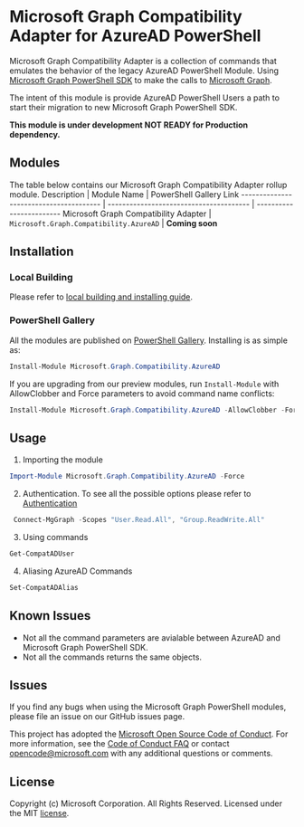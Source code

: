 # Microsoft Graph Compatibility Adapter for AzureAD PowerShell

Microsoft Graph Compatibility Adapter is a collection of commands that emulates the behavior of the legacy AzureAD PowerShell Module. Using [Microsoft Graph PowerShell SDK](https://github.com/microsoftgraph/msgraph-sdk-powershell) to make the calls to [Microsoft Graph](http://microsoft.graph.com).

The intent of this module is provide AzureAD PowerShell Users a path to start their migration to new Microsoft Graph PowerShell SDK.

**This module is under development NOT READY for Production dependency.**

## Modules

The table below contains our Microsoft Graph Compatibility Adapter rollup module. 
Description                             | Module Name                             | PowerShell Gallery Link
--------------------------------------- | --------------------------------------- | ------------------------
Microsoft Graph Compatibility Adapter   | `Microsoft.Graph.Compatibility.AzureAD` | **Coming soon**

## Installation

### Local Building

Please refer to [local building and installing guide](/src/readme.md).

### PowerShell Gallery

All the modules are published on [PowerShell Gallery](https://www.powershellgallery.com/packages/Microsoft.Graph.Compatibility.AzureAD). Installing is as simple as:

``` powershell
Install-Module Microsoft.Graph.Compatibility.AzureAD
```

If you are upgrading from our preview modules, run `Install-Module` with AllowClobber and Force parameters to avoid command name conflicts:

``` powershell
Install-Module Microsoft.Graph.Compatibility.AzureAD -AllowClobber -Force
```

## Usage

1. Importing the module
```powershell
Import-Module Microsoft.Graph.Compatibility.AzureAD -Force
```

2. Authentication. To see all the possible options please refer to [Authentication](https://github.com/microsoftgraph/msgraph-sdk-powershell/blob/dev/README.md#usage)
```powershell
 Connect-MgGraph -Scopes "User.Read.All", "Group.ReadWrite.All"
```

3. Using commands

```powershell
Get-CompatADUser
```

4. Aliasing AzureAD Commands

```powershell
Set-CompatADAlias
```

## Known Issues

- Not all the command parameters are avialable between AzureAD and Microsoft Graph PowerShell SDK.
- Not all the commands returns the same objects.

## Issues

If you find any bugs when using the Microsoft Graph PowerShell modules, please file an issue on our GitHub issues page.

This project has adopted the [Microsoft Open Source Code of Conduct](https://opensource.microsoft.com/codeofconduct/). For more information, see the [Code of Conduct FAQ](https://opensource.microsoft.com/codeofconduct/faq/) or contact [opencode@microsoft.com](mailto:opencode@microsoft.com) with any additional questions or comments.

## License

Copyright (c) Microsoft Corporation. All Rights Reserved. Licensed under the MIT [license](LICENSE.txt).
